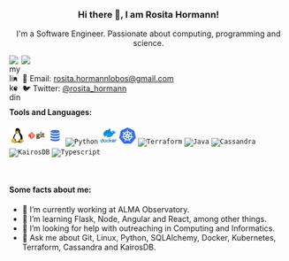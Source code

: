 <h3 align="center">
<br>
  Hi there 👋, I am Rosita Hormann!
  <br>
</h3>
 <p align="center">
  I'm a Software Engineer. Passionate about computing, programming and science.
 </p>
 


<a href="https://www.linkedin.com/in/rosita-hormann/">
  <img align="left" alt="my linkedin" width="22px" src="https://raw.githubusercontent.com/peterthehan/peterthehan/master/assets/linkedin.svg" />
</a>

![](https://visitor-badge.glitch.me/badge?page_id=lil-rose.lil-rose)


- :incoming_envelope: Email: rosita.hormannlobos@gmail.com
- :bird: Twitter: [@rosita_hormann](https://twitter.com/rosita_hormann)



#### Tools and Languages:

<code height="30"><img title="Linux" height="30" src="https://raw.githubusercontent.com/github/explore/80688e429a7d4ef2fca1e82350fe8e3517d3494d/topics/linux/linux.png"></code>
<code><img title="Git" height="30" src="https://raw.githubusercontent.com/github/explore/80688e429a7d4ef2fca1e82350fe8e3517d3494d/topics/git/git.png"></code>
<code><img title="SQL" height="30" src="https://raw.githubusercontent.com/github/explore/80688e429a7d4ef2fca1e82350fe8e3517d3494d/topics/sql/sql.png"></code>
<code><img title="Python" height="30" src="https://upload.wikimedia.org/wikipedia/commons/c/c3/Python-logo-notext.svg"></code>
<code><img title="Docker" height="30" src="https://raw.githubusercontent.com/github/explore/80688e429a7d4ef2fca1e82350fe8e3517d3494d/topics/docker/docker.png"></code>
<code><img title="Kubernetes" height="30" src="https://raw.githubusercontent.com/github/explore/80688e429a7d4ef2fca1e82350fe8e3517d3494d/topics/kubernetes/kubernetes.png"></code>
<code><img title="Terraform" height="30" src="https://symbols.getvecta.com/stencil_97/45_terraform-icon.0fedccc574.svg"></code>
<code><img title="Java" height="30" src="https://cdn.worldvectorlogo.com/logos/java.svg"></code>
<code><img title="Cassandra" height="30" src="https://upload.wikimedia.org/wikipedia/commons/thumb/5/5e/Cassandra_logo.svg/2560px-Cassandra_logo.svg.png"></code>
<code><img title="KairosDB" height="30" src="https://raw.githubusercontent.com/kairosdb/kairosdb/60f3ca8bb8335ff91c2fe7c8e6140c8098b2c313/src/docs/_static/favicon.png"></code>
<code><img title="Typescript" height="30" src="https://upload.wikimedia.org/wikipedia/commons/thumb/4/4c/Typescript_logo_2020.svg/1024px-Typescript_logo_2020.svg.png"></code>



<br>

#### Some facts about me:

- :milky_way: I’m currently working at ALMA Observatory.
- 🌱 I’m learning Flask, Node, Angular and React, among other things.
- 🔬 I’m looking for help with outreaching in Computing and Informatics.
- 💬 Ask me about Git, Linux, Python, SQLAlchemy, Docker, Kubernetes, Terraform, Cassandra and KairosDB.
